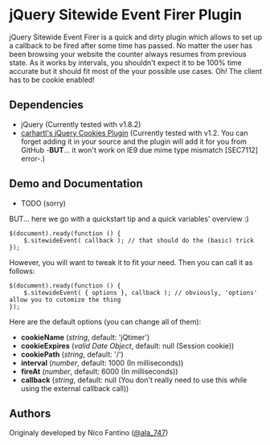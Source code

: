 # jQuery Sitewide Event Firer Plugin

jQuery Sitewide Event Firer is a quick and dirty plugin which allows to set up a callback to be fired after some time has passed. No matter the user has been browsing your website the counter always resumes from previous state. As it works by intervals, you shouldn't expect it to be 100% time accurate but it should fit most of the your possible use cases. Oh! The client has to be cookie enabled!

## Dependencies

- jQuery (Currently tested with v1.8.2)
- [carhartl's jQuery Cookies Plugin](https://github.com/carhartl/jquery-cookie) (Currently tested with v1.2. You can forget adding it in your source and the plugin will add it for you from GitHub -**BUT**... it won't work on IE9 due mime type mismatch [SEC7112] error-.)

## Demo and Documentation

- TODO (sorry)

BUT... here we go with a quickstart tip and a quick variables' overview :)

	$(document).ready(function () {
		$.sitewideEvent( callback ); // that should do the (basic) trick
	});

However, you will want to tweak it to fit your need. Then you can call it as follows:

	$(document).ready(function () {
		$.sitewideEvent( { options }, callback ); // obviously, 'options' allow you to cutomize the thing
	});

Here are the default options (you can change all of them):

- **cookieName** (*string*, default: 'jQtimer')
- **cookieExpires** (*valid Date Object*, default: null (Session cookie))
- **cookiePath** (*string*, default: '/')
- **interval** (*number*, default: 1000 (In milliseconds))
- **fireAt** (*number*, default: 6000 (In milliseconds))
- **callback** (*string*, default: null (You don't really need to use this while using the external callback call))


## Authors

Originaly developed by Nico Fantino ([@ala_747](http://twitter.com/#!/ala_747/))